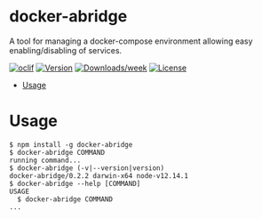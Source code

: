 docker-abridge
==============

A tool for managing a docker-compose environment allowing easy enabling/disabling of services.

[![oclif](https://img.shields.io/badge/cli-oclif-brightgreen.svg)](https://oclif.io)
[![Version](https://img.shields.io/npm/v/docker-abridge.svg)](https://npmjs.org/package/docker-abridge)
[![Downloads/week](https://img.shields.io/npm/dw/docker-abridge.svg)](https://npmjs.org/package/docker-abridge)
[![License](https://img.shields.io/npm/l/docker-abridge.svg)](https://github.com/benhorblit/docker-abridge/blob/master/package.json)

<!-- toc -->
* [Usage](#usage)
<!-- tocstop -->
# Usage
<!-- usage -->
```sh-session
$ npm install -g docker-abridge
$ docker-abridge COMMAND
running command...
$ docker-abridge (-v|--version|version)
docker-abridge/0.2.2 darwin-x64 node-v12.14.1
$ docker-abridge --help [COMMAND]
USAGE
  $ docker-abridge COMMAND
...
```
<!-- usagestop -->
